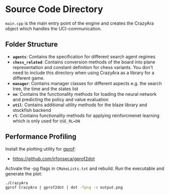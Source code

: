 # Source Code Directory

`main.cpp` is the main entry point of the engine and creates the CrazyAra object which handles the UCI-communication.

## Folder Structure
*   **`agents`**: Contains the specification for different search agent regimes
*   **`chess_related`**: Contains conversion methods of the board into plane representation and constant definition for chess variants. You don't need to include this directory when using CrazyAra as a library for a different game.
*   **`manager`**: Contains manager classes for different aspects e.g. the search tree, the time and the states list
*   **`nn`**: Contains the functionality methods for loading the neural network and predicting the policy and value evaluation
*   **`util`**: Contains additional utility methods for the blaze library and stockfish backend
*   **`rl`**: Contains functionality methods for applying reinforcmenet learning which is only used for `USE_RL=ON`

## Performance Profiling 

Install the plotting utility for [gprof](https://ftp.gnu.org/old-gnu/Manuals/gprof-2.9.1/html_mono/gprof.html):
* https://github.com/jrfonseca/gprof2dot

Activate the -pg flags in `CMakeLists.txt` and rebuild.
Run the executable and generate the plot:
```bash
./CrazyAra
gprof CrazyAra | gprof2dot | dot -Tpng -o output.png
```
